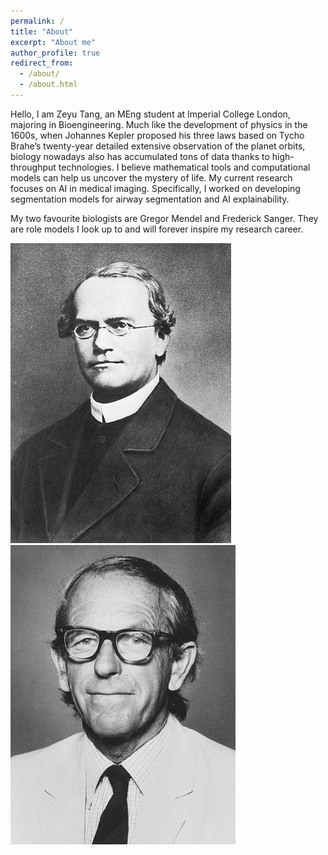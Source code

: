 ```yaml
---
permalink: /
title: "About"
excerpt: "About me"
author_profile: true
redirect_from: 
  - /about/
  - /about.html
---
```


Hello, I am Zeyu Tang, an MEng student at Imperial College London, majoring in Bioengineering. Much like the development of physics in the 1600s, when Johannes Kepler proposed his three laws based on Tycho Brahe’s twenty-year detailed extensive observation of the planet orbits, biology nowadays also has accumulated tons of data thanks to high-throughput technologies. I believe mathematical tools and computational models can help us uncover the mystery of life. My current research focuses on AI in medical imaging. Specifically, I worked on developing segmentation models for airway segmentation and AI explainability. 

My two favourite biologists are Gregor Mendel and Frederick Sanger. They are role models I look up to and will forever inspire my research career.

<img src='/images/354px-Gregor_Mendel_2.jpg'> <img src='/images/360px-Frederick_Sanger2.jpg'>
